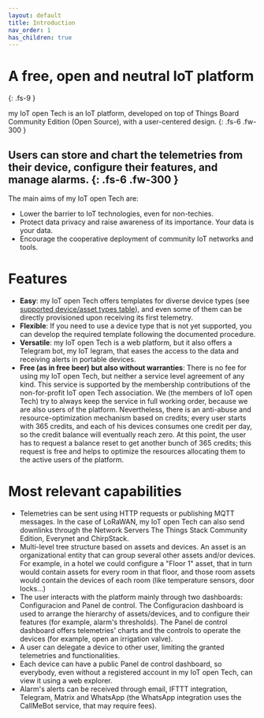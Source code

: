 ```yaml
---
layout: default
title: Introduction
nav_order: 1
has_children: true
---
```


# A free, open and neutral IoT platform
{: .fs-9 }

my IoT open Tech is an IoT platform, developed on top of Things Board Community Edition (Open Source), with a user-centered design.
{: .fs-6 .fw-300 }

Users can store and chart the telemetries from their device, configure their features, and manage alarms.
{: .fs-6 .fw-300 }
---

The main aims of my IoT open Tech are:

* Lower the barrier to IoT technologies, even for non-techies.
* Protect data privacy and raise awareness of its importance. Your data is your data.
* Encourage the cooperative deployment of community IoT networks and tools.

# Features

* **Easy**: my IoT open Tech offers templates for diverse device types (see [supported device/asset types table](https://iotopentech.github.io/myIoTopenTech/supported-devices.html)), and even some of them can be directly provisioned upon receiving its first telemetry.
* **Flexible**: If you need to use a device type that is not yet supported, you can develop the required template following the documented procedure.
* **Versatile**: my IoT open Tech is a web platform, but it also offers a Telegram bot, my IoT legram, that eases the access to the data and receiving alerts in portable devices.
* **Free (as in free beer) but also without warranties**: There is no fee for using my IoT open Tech, but neither a service level agreement of any kind. This service is supported by the membership contributions of the non-for-profit IoT open Tech association. We (the members of IoT open Tech) try to always keep the service in full working order, because we are also users of the platform. Nevertheless, there is an anti-abuse and resource-optimization mechanism based on credits; every user starts with 365 credits, and each of his devices consumes one credit per day, so the credit balance will eventually reach zero. At this point, the user has to request a balance reset to get another bunch of 365 credits; this request is free and helps to optimize the resources allocating them to the active users of the platform. 

# Most relevant capabilities

* Telemetries can be sent using HTTP requests or publishing MQTT messages. In the case of LoRaWAN, my IoT open Tech can also send downlinks through the Network Servers The Things Stack Community Edition, Everynet and ChirpStack.
* Multi-level tree structure based on assets and devices. An asset is an organizational entity that can group several other assets and/or devices. For example, in a hotel we could configure a "Floor 1" asset, that in turn would contain assets for every room in that floor, and those room assets would contain the devices of each room (like temperature sensors, door locks...)
* The user interacts with the platform mainly through two dashboards: Configuracion and Panel de control. The Configuracion dashboard is used to arrange the hierarchy of assets/devices, and to configure their features (for example, alarm's thresholds). The Panel de control dashboard offers telemetries' charts and the controls to operate the devices (for example, open an irrigation valve).
* A user can delegate a device to other user, limiting the granted telemetries and functionalities.
* Each device can have a public Panel de control dashboard, so everybody, even without a registered account in my IoT open Tech, can view it using a web explorer.
* Alarm's alerts can be received through email, IFTTT integration, Telegram, Matrix and WhatsApp (the WhatsApp integration uses the CallMeBot service, that may require fees). 
